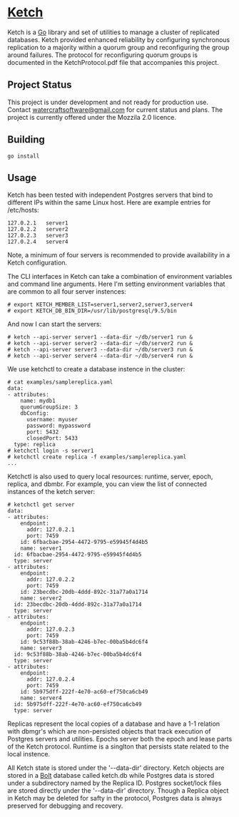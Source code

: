 # [Ketch](https://github.com/watercraft/ketch)

Ketch is a [Go](http://www.golang.org) library and set of utilities to
manage a cluster of replicated databases. Ketch provided enhanced
reliability by configuring synchronous replication to a majority
within a quorum group and reconfiguring the group around failures.
The protocol for reconfiguring quorum groups is documented in the
KetchProtocol.pdf file that accompanies this project.

## Project Status

This project is under development and not ready for production
use. Contact watercraftsoftware@gmail.com for current status and
plans. The project is currently offered under the Mozzila 2.0 licence.

## Building

```
go install
```

## Usage

Ketch has been tested with independent Postgres servers that bind to
different IPs within the same Linux host.  Here are example entries for
/etc/hosts:

```
127.0.2.1	server1
127.0.2.2	server2
127.0.2.3	server3
127.0.2.4	server4
```

Note, a minimum of four servers is recommended to provide availability
in a Ketch configuration.

The CLI interfaces in Ketch can take a combination of environment
variables and command line arguments.  Here I'm setting environment
variables that are common to all four server instences:

```
# export KETCH_MEMBER_LIST=server1,server2,server3,server4
# export KETCH_DB_BIN_DIR=/usr/lib/postgresql/9.5/bin
```

And now I can start the servers:

```
# ketch --api-server server1 --data-dir ~/db/server1 run &
# ketch --api-server server2 --data-dir ~/db/server2 run &
# ketch --api-server server3 --data-dir ~/db/server3 run &
# ketch --api-server server4 --data-dir ~/db/server4 run &
```

We use ketchctl to create a database instence in the cluster:

```
# cat examples/samplereplica.yaml
data:
- attributes:
    name: mydb1
    quorumGroupSize: 3
    dbConfig:
      username: myuser
      password: mypassword
      port: 5432
      closedPort: 5433
  type: replica
# ketchctl login -s server1
# ketchctl create replica -f examples/samplereplica.yaml
...
```

Ketchctl is also used to query local resources: runtime,
server, epoch, replica, and dbmbr.  For example, you can view the list
of connected instances of the ketch server:

```
# ketchctl get server
data:
- attributes:
    endpoint:
      addr: 127.0.2.1
      port: 7459
    id: 6fbacbae-2954-4472-9795-e59945f4d4b5
    name: server1
  id: 6fbacbae-2954-4472-9795-e59945f4d4b5
  type: server
- attributes:
    endpoint:
      addr: 127.0.2.2
      port: 7459
    id: 23becdbc-20db-4ddd-892c-31a77a0a1714
    name: server2
  id: 23becdbc-20db-4ddd-892c-31a77a0a1714
  type: server
- attributes:
    endpoint:
      addr: 127.0.2.3
      port: 7459
    id: 9c53f88b-38ab-4246-b7ec-00ba5b4dc6f4
    name: server3
  id: 9c53f88b-38ab-4246-b7ec-00ba5b4dc6f4
  type: server
- attributes:
    endpoint:
      addr: 127.0.2.4
      port: 7459
    id: 5b975dff-222f-4e70-ac60-ef750ca6cb49
    name: server4
  id: 5b975dff-222f-4e70-ac60-ef750ca6cb49
  type: server
```

Replicas represent the local copies of a database and have a 1-1
relation with dbmgr's which are non-persisted objects that track
execution of Postgres servers and utilities. Epochs server both the
epoch and lease parts of the Ketch protocol.  Runtime is a singlton
that persists state related to the local instence.

All Ketch state is stored under the '--data-dir' directory.  Ketch
objects are stored in a [Bolt](https://github.com/boltdb/bolt)
database called ketch.db while Postgres data is stored under a
subdirectory named by the Replica ID. Postgres socket/lock files are
stored directly under the '--data-dir' directory. Though a Replica
object in Ketch may be deleted for safty in the protocol, Postgres
data is always preserved for debugging and recovery.
